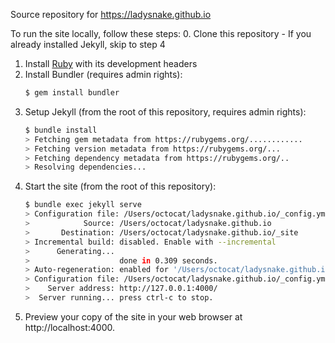Source repository for https://ladysnake.github.io

To run the site locally, follow these steps:
0. Clone this repository
    - If you already installed Jekyll, skip to step 4
1. Install [Ruby](https://www.ruby-lang.org/en/downloads/) with its development headers
2. Install Bundler (requires admin rights):
	```bash
	$ gem install bundler
	```
3. Setup Jekyll (from the root of this repository, requires admin rights):
	```bash
	$ bundle install
	> Fetching gem metadata from https://rubygems.org/............
	> Fetching version metadata from https://rubygems.org/...
	> Fetching dependency metadata from https://rubygems.org/..
	> Resolving dependencies...
	```
4. Start the site (from the root of this repository):
	```bash
	$ bundle exec jekyll serve
	> Configuration file: /Users/octocat/ladysnake.github.io/_config.yml
	>            Source: /Users/octocat/ladysnake.github.io
	>       Destination: /Users/octocat/ladysnake.github.io/_site
	> Incremental build: disabled. Enable with --incremental
	>      Generating...
	>                    done in 0.309 seconds.
	> Auto-regeneration: enabled for '/Users/octocat/ladysnake.github.io'
	> Configuration file: /Users/octocat/ladysnake.github.io/_config.yml
	>    Server address: http://127.0.0.1:4000/
	>  Server running... press ctrl-c to stop.
	```
5. Preview your copy of the site in your web browser at http://localhost:4000.
